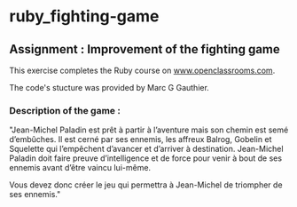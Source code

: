 # ruby_fighting-game

## Assignment : Improvement of the fighting game 

This exercise completes the Ruby course on www.openclassrooms.com.

The code's stucture was provided by Marc G Gauthier.

### Description of the game :
"Jean-Michel Paladin est prêt à partir à l’aventure mais son chemin est semé d’embûches. Il est cerné par ses ennemis, les affreux Balrog, Gobelin et Squelette qui l’empêchent d’avancer et d’arriver à destination. Jean-Michel Paladin doit faire preuve d’intelligence et de force pour venir à bout de ses ennemis avant d’être vaincu lui-même.

Vous devez donc créer le jeu qui permettra à Jean-Michel de triompher de ses ennemis."
